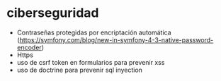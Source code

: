 # ciberseguridad
- Contraseñas protegidas por encriptación automática (https://symfony.com/blog/new-in-symfony-4-3-native-password-encoder)
- Https
- uso de csrf token en formularios para prevenir xss
- uso de doctrine para prevenir sql inyection